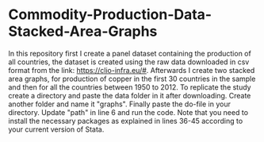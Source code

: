 # Commodity-Production-Data-Stacked-Area-Graphs

In this repository first I create a panel dataset containing the production of all countries, the dataset is created using the raw data downloaded in csv format from the link: https://clio-infra.eu/#. Afterwards I create two stacked area graphs, for production of copper in the first 30 countries in the sample and then for all the countries between 1950 to 2012. To replicate the study create a directory and paste the data folder in it after downloading. Create another folder and name it "graphs". Finally paste the do-file in your directory. Update "path" in line 6 and run the code. 
Note that you need to install the necessary packages as explained in lines 36-45 according to your current version of Stata.
